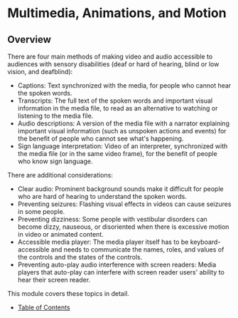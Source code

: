 # Multimedia, Animations, and Motion

## Overview

There are four main methods of making video and audio accessible to audiences with sensory disabilities (deaf or hard of hearing, blind or low vision, and deafblind):

- Captions: Text synchronized with the media, for people who cannot hear the spoken words.
- Transcripts: The full text of the spoken words and important visual information in the media file, to read as an alternative to watching or listening to the media file.
- Audio descriptions: A version of the media file with a narrator explaining important visual information (such as unspoken actions and events) for the benefit of people who cannot see what's happening.
- Sign language interpretation: Video of an interpreter, synchronized with the media file (or in the same video frame), for the benefit of people who know sign language.

There are additional considerations:

- Clear audio: Prominent background sounds make it difficult for people who are hard of hearing to understand the spoken words.
- Preventing seizures: Flashing visual effects in videos can cause seizures in some people.
- Preventing dizziness: Some people with vestibular disorders can become dizzy, nauseous, or disoriented when there is excessive motion in video or animated content.
- Accessible media player: The media player itself has to be keyboard-accessible and needs to communicate the names, roles, and values of the controls and the states of the controls.
- Preventing auto-play audio interference with screen readers: Media players that auto-play can interfere with screen reader users' ability to hear their screen reader.

This module covers these topics in detail.

- [Table of Contents](toc.md)
